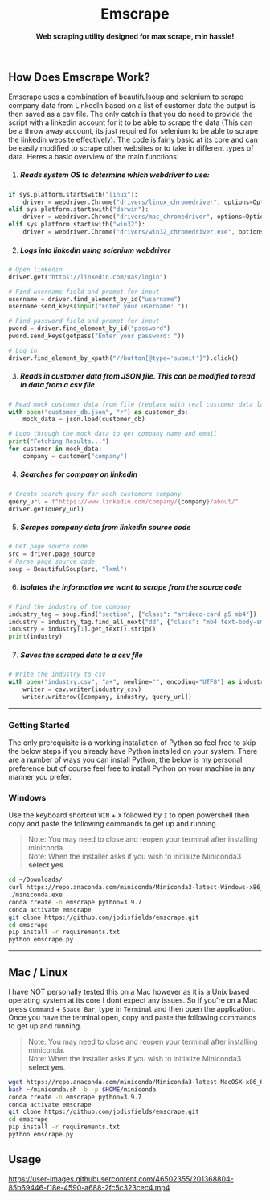 <h1 align="center">Emscrape</h1>

<p align ="center"><b>Web scraping utility designed for max scrape, min hassle!</b></p>

<br>

## How Does Emscrape Work?

Emscrape uses a combination of beautifulsoup and selenium to scrape company data from LinkedIn based on a list of customer data the output is then saved as a csv file. The only catch is that you do need to provide the script with a linkedin account for it to be able to scrape the data (This can be a throw away account, its just required for selenium to be able to scrape the linkedin website effectively). The code is fairly basic at its core and can be easily modified to scrape other websites or to take in different types of data. Heres a basic overview of the main functions:

1. <h5>Reads system OS to determine which webdriver to use:</h5>

```py
if sys.platform.startswith("linux"):
    driver = webdriver.Chrome("drivers/linux_chromedriver", options=Options)
elif sys.platform.startswith("darwin"):
    driver = webdriver.Chrome("drivers/mac_chromedriver", options=Options)
elif sys.platform.startswith("win32"):
    driver = webdriver.Chrome("drivers/win32_chromedriver.exe", options=Options)
```

2. <h5>Logs into linkedin using selenium webdriver</h5>

```py
# Open linkedin
driver.get("https://linkedin.com/uas/login")

# Find username field and prompt for input
username = driver.find_element_by_id("username")
username.send_keys(input("Enter your username: "))

# Find password field and prompt for input
pword = driver.find_element_by_id("password")
pword.send_keys(getpass("Enter your password: "))

# Log in
driver.find_element_by_xpath("//button[@type='submit']").click()
```

3. <h5>Reads in customer data from JSON file. This can be modified to read in data from a csv file</h5>

```py
# Read mock customer data from file (replace with real customer data later)
with open("customer_db.json", "r") as customer_db:
    mock_data = json.load(customer_db)

# Loop through the mock data to get company name and email
print("Fetching Results...")
for customer in mock_data:
    company = customer["company"]
```

4. <h5>Searches for company on linkedin</h5>

```py
# Create search query for each customers company
query_url = f"https://www.linkedin.com/company/{company}/about/"
driver.get(query_url)
```

5. <h5>Scrapes company data from linkedin source code</h5>

```py
# Get page source code
src = driver.page_source
# Parse page source code
soup = BeautifulSoup(src, "lxml")
```

6. <h5>Isolates the information we want to scrape from the source code</h5>

```py
# Find the industry of the company
industry_tag = soup.find("section", {"class": "artdeco-card p5 mb4"})
industry = industry_tag.find_all_next("dd", {"class": "mb4 text-body-small t-black--light"})
industry = industry[1].get_text().strip()
print(industry)
```

7. <h5>Saves the scraped data to a csv file</h5>

```py
# Write the industry to csv
with open("industry.csv", "a+", newline="", encoding="UTF8") as industry_csv:
    writer = csv.writer(industry_csv)
    writer.writerow([company, industry, query_url])
```

---

### Getting Started

The only prerequisite is a working installation of Python so feel free to skip the below steps if you already have Python installed on your system. There are a number of ways you can install Python, the below is my personal preference but of course feel free to install Python on your machine in any manner you prefer.

### Windows

Use the keyboard shortcut `WIN` + `X` followed by `I` to open powershell then copy and paste the following commands to get up and running.

> Note: You may need to close and reopen your terminal after installing miniconda.<br>Note: When the installer asks if you wish to initialize Miniconda3 **select yes**.

```sh
cd ~/Downloads/
curl https://repo.anaconda.com/miniconda/Miniconda3-latest-Windows-x86_64.exe --output miniconda.exe
./miniconda.exe
conda create -n emscrape python=3.9.7
conda activate emscrape
git clone https://github.com/jodisfields/emscrape.git
cd emscrape
pip install -r requirements.txt
python emscrape.py
```

---

## Mac / Linux

I have NOT personally tested this on a Mac however as it is a Unix based operating system at its core I dont expect any issues. So if you're on a Mac press `Command` + `Space Bar`, type in `Terminal` and then open the application. Once you have the terminal open, copy and paste the following commands to get up and running.

> Note: You may need to close and reopen your terminal after installing miniconda.<br>Note: When the installer asks if you wish to initialize Miniconda3 **select yes**.

```sh
wget https://repo.anaconda.com/miniconda/Miniconda3-latest-MacOSX-x86_64.sh -O ~/miniconda.sh
bash ~/miniconda.sh -b -p $HOME/miniconda
conda create -n emscrape python=3.9.7
conda activate emscrape
git clone https://github.com/jodisfields/emscrape.git
cd emscrape
pip install -r requirements.txt
python emscrape.py
```

## Usage

https://user-images.githubusercontent.com/46502355/201368804-85b69446-f18e-4590-a688-2fc5c323cec4.mp4
